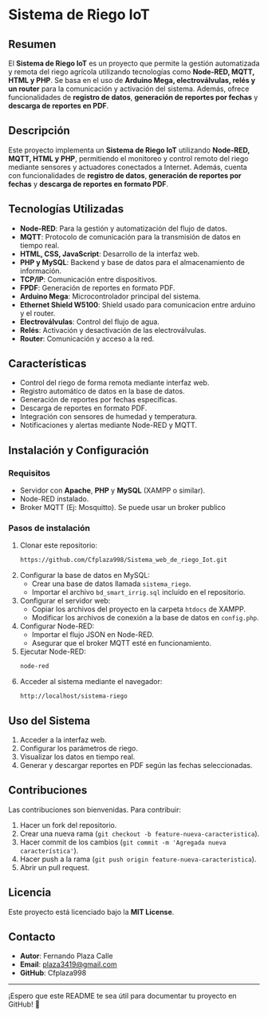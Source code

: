 # Sistema de Riego IoT

## Resumen

El **Sistema de Riego IoT** es un proyecto que permite la gestión automatizada y remota del riego agrícola utilizando tecnologías como **Node-RED, MQTT, HTML y PHP**. Se basa en el uso de **Arduino Mega, electroválvulas, relés y un router** para la comunicación y activación del sistema. Además, ofrece funcionalidades de **registro de datos**, **generación de reportes por fechas** y **descarga de reportes en PDF**.

## Descripción

Este proyecto implementa un **Sistema de Riego IoT** utilizando **Node-RED, MQTT, HTML y PHP**, permitiendo el monitoreo y control remoto del riego mediante sensores y actuadores conectados a Internet. Además, cuenta con funcionalidades de **registro de datos**, **generación de reportes por fechas** y **descarga de reportes en formato PDF**.

## Tecnologías Utilizadas

- **Node-RED**: Para la gestión y automatización del flujo de datos.
- **MQTT**: Protocolo de comunicación para la transmisión de datos en tiempo real.
- **HTML, CSS, JavaScript**: Desarrollo de la interfaz web.
- **PHP y MySQL**: Backend y base de datos para el almacenamiento de información.
- **TCP/IP**: Comunicación entre dispositivos.
- **FPDF**: Generación de reportes en formato PDF.
- **Arduino Mega**: Microcontrolador principal del sistema.
- **Ethernet Shield W5100**: Shield usado para comunicacion entre arduino y el router.
- **Electroválvulas**: Control del flujo de agua.
- **Relés**: Activación y desactivación de las electroválvulas.
- **Router**: Comunicación y acceso a la red.

## Características

- Control del riego de forma remota mediante interfaz web.
- Registro automático de datos en la base de datos.
- Generación de reportes por fechas específicas.
- Descarga de reportes en formato PDF.
- Integración con sensores de humedad y temperatura.
- Notificaciones y alertas mediante Node-RED y MQTT.

## Instalación y Configuración

### Requisitos

- Servidor con **Apache**, **PHP** y **MySQL** (XAMPP o similar).
- Node-RED instalado.
- Broker MQTT (Ej: Mosquitto). Se puede usar un broker publico

### Pasos de instalación

1. Clonar este repositorio:
   ```bash
   https://github.com/Cfplaza998/Sistema_web_de_riego_Iot.git
   ```
2. Configurar la base de datos en MySQL:
   - Crear una base de datos llamada `sistema_riego`.
   - Importar el archivo `bd_smart_irrig.sql` incluido en el repositorio.
3. Configurar el servidor web:
   - Copiar los archivos del proyecto en la carpeta `htdocs` de XAMPP.
   - Modificar los archivos de conexión a la base de datos en `config.php`.
4. Configurar Node-RED:
   - Importar el flujo JSON en Node-RED.
   - Asegurar que el broker MQTT esté en funcionamiento.
5. Ejecutar Node-RED:
   ```bash
   node-red
   ```
6. Acceder al sistema mediante el navegador:
   ```
   http://localhost/sistema-riego
   ```

## Uso del Sistema

1. Acceder a la interfaz web.
2. Configurar los parámetros de riego.
3. Visualizar los datos en tiempo real.
4. Generar y descargar reportes en PDF según las fechas seleccionadas.

## Contribuciones

Las contribuciones son bienvenidas. Para contribuir:

1. Hacer un fork del repositorio.
2. Crear una nueva rama (`git checkout -b feature-nueva-caracteristica`).
3. Hacer commit de los cambios (`git commit -m 'Agregada nueva característica'`).
4. Hacer push a la rama (`git push origin feature-nueva-caracteristica`).
5. Abrir un pull request.

## Licencia

Este proyecto está licenciado bajo la **MIT License**.

## Contacto

- **Autor**: Fernando Plaza Calle
- **Email**: plaza3419@gmail.com
- **GitHub**: Cfplaza998

---

¡Espero que este README te sea útil para documentar tu proyecto en GitHub! 🚀

